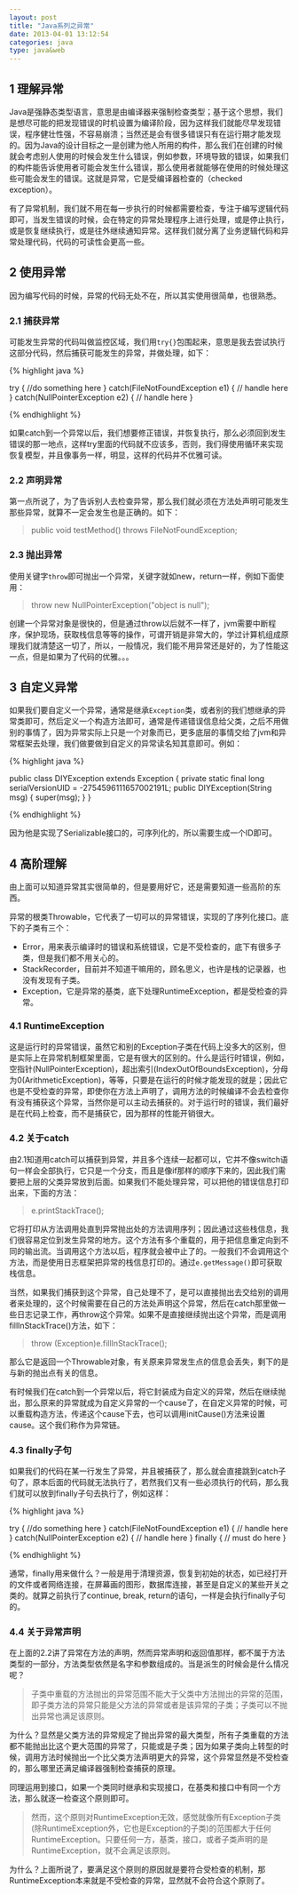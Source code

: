 ```yaml
---
layout: post
title: "Java系列之异常"
date: 2013-04-01 13:12:54
categories: java
type: java&web
---
```


## 1 理解异常

Java是强静态类型语言，意思是由编译器来强制检查类型；基于这个思想，我们是想尽可能的把发现错误的时机设置为编译阶段，因为这样我们就能尽早发现错误，程序健壮性强，不容易崩溃；当然还是会有很多错误只有在运行期才能发现的。因为Java的设计目标之一是创建为他人所用的构件，那么我们在创建的时候就会考虑别人使用的时候会发生什么错误，例如参数，环境导致的错误，如果我们的构件能告诉使用者可能会发生什么错误，那么使用者就能够在使用的时候处理这些可能会发生的错误。这就是异常，它是受编译器检查的（checked exception）。

有了异常机制，我们就不用在每一步执行的时候都需要检查，专注于编写逻辑代码即可，当发生错误的时候，会在特定的异常处理程序上进行处理，或是停止执行，或是恢复继续执行，或是往外继续通知异常。这样我们就分离了业务逻辑代码和异常处理代码，代码的可读性会更高一些。

## 2 使用异常

因为编写代码的时候，异常的代码无处不在，所以其实使用很简单，也很熟悉。

### 2.1 捕获异常

可能发生异常的代码叫做监控区域，我们用`try{}`包围起来，意思是我去尝试执行这部分代码，然后捕获可能发生的异常，并做处理，如下：

{% highlight java %}

try {
	//do something here
} catch(FileNotFoundException e1) {
	// handle here
} catch(NullPointerException e2) {
	// handle here
}

{% endhighlight %}

如果catch到一个异常以后，我们想要修正错误，并恢复执行，那么必须回到发生错误的那一地点，这样try里面的代码就不应该多，否则，我们得使用循环来实现恢复模型，并且像事务一样，明显，这样的代码并不优雅可读。

### 2.2 声明异常

第一点所说了，为了告诉别人去检查异常，那么我们就必须在方法处声明可能发生那些异常，就算不一定会发生也是正确的。如下：

>public void testMethod() throws FileNotFoundException;

### 2.3 抛出异常

使用关键字`throw`即可抛出一个异常，关键字就如new，return一样，例如下面使用：

>throw new NullPointerException("object is null");

创建一个异常对象是很快的，但是通过throw以后就不一样了，jvm需要中断程序，保护现场，获取栈信息等等的操作，可谓开销是非常大的，学过计算机组成原理我们就清楚这一切了，所以，一般情况，我们能不用异常还是好的，为了性能这一点，但是如果为了代码的优雅。。。

## 3 自定义异常

如果我们要自定义一个异常，通常是继承`Exception`类，或者别的我们想继承的异常类即可，然后定义一个构造方法即可，通常是传递错误信息给父类，之后不用做别的事情了，因为异常实际上只是一个对象而已，更多底层的事情交给了jvm和异常框架去处理，我们做要做到自定义的异常读名知其意即可。例如：

{% highlight java %}

public class DIYException extends Exception {
	private static final long serialVersionUID = -2754596111657002191L;
	public DIYException(String msg) {
		super(msg);
	}
}

{% endhighlight %}

因为他是实现了Serializable接口的，可序列化的，所以需要生成一个ID即可。

## 4 高阶理解

由上面可以知道异常其实很简单的，但是要用好它，还是需要知道一些高阶的东西。

异常的根类Throwable，它代表了一切可以的异常错误，实现的了序列化接口。底下的子类有三个：

- Error，用来表示编译时的错误和系统错误，它是不受检查的，底下有很多子类，但是我们都不用关心的。
- StackRecorder，目前并不知道干嘛用的，顾名思义，也许是栈的记录器，也没有发现有子类。
- Exception，它是异常的基类，底下处理RuntimeException，都是受检查的异常。

### 4.1 RuntimeException

这是运行时的异常错误，虽然它和别的Exception子类在代码上没多大的区别，但是实际上在异常机制框架里面，它是有很大的区别的。什么是运行时错误，例如，空指针(NullPointerException)，超出索引(IndexOutOfBoundsException)，分母为0(ArithmeticException)，等等，只要是在运行的时候才能发现的就是；因此它也是不受检查的异常，即使你在方法上声明了，调用方法的时候编译不会去检查你有没有捕获这个异常，当然你是可以主动去捕获的。对于运行时的错误，我们最好是在代码上检查，而不是捕获它，因为那样的性能开销很大。

### 4.2 关于catch

由2.1知道用catch可以捕获到异常，并且多个连续一起都可以，它并不像switch语句一样会全部执行，它只是一个分支，而且是像if那样的顺序下来的，因此我们需要把上层的父类异常放到后面。如果我们不能处理异常，可以把他的错误信息打印出来，下面的方法：

>e.printStackTrace();

它将打印从方法调用处直到异常抛出处的方法调用序列；因此通过这些栈信息，我们很容易定位到发生异常的地方。这个方法有多个重载的，用于把信息重定向到不同的输出流。当调用这个方法以后，程序就会被中止了的。一般我们不会调用这个方法，而是使用日志框架把异常的栈信息打印的。通过`e.getMessage()`即可获取栈信息。

当然，如果我们捕获到这个异常，自己处理不了，是可以直接抛出去交给别的调用者来处理的，这个时候需要在自己的方法处声明这个异常，然后在catch那里做一些日志记录工作，再throw这个异常。如果不是直接继续抛出这个异常，而是调用fillInStackTrace()方法，如下：

>throw (Exception)e.fillInStackTrace();

那么它是返回一个Throwable对象，有关原来异常发生点的信息会丢失，剩下的是与新的抛出点有关的信息。

有时候我们在catch到一个异常以后，将它封装成为自定义的异常，然后在继续抛出，那么原来的异常就成为自定义异常的一个cause了，在自定义异常的时候，可以重载构造方法，传递这个cause下去，也可以调用initCause()方法来设置cause。这个我们称作为异常链。

### 4.3 finally子句

如果我们的代码在某一行发生了异常，并且被捕获了，那么就会直接跳到catch子句了，原本后面的代码就无法执行了，若然我们又有一些必须执行的代码，那么我们就可以放到finally子句去执行了，例如这样：

{% highlight java %}

try {
	//do something here
} catch(FileNotFoundException e1) {
	// handle here
} catch(NullPointerException e2) {
	// handle here
} finally {
	// must do here
}

{% endhighlight %}

通常，finally用来做什么？一般是用于清理资源，恢复到初始的状态，如已经打开的文件或者网络连接，在屏幕画的图形，数据库连接，甚至是自定义的某些开关之类的。就算之前执行了continue, break, return的语句，一样是会执行finally子句的。

### 4.4 关于异常声明

在上面的2.2讲了异常在方法的声明，然而异常声明和返回值那样，都不属于方法类型的一部分，方法类型依然是名字和参数组成的。当是派生的时候会是什么情况呢？

>子类中重载的方法抛出的异常范围不能大于父类中方法抛出的异常的范围，即子类方法的异常只能是父方法的异常或者是该异常的子类；子类可以不抛出异常也满足该原则。

为什么？显然是父类方法的异常规定了抛出异常的最大类型，所有子类重载的方法都不能抛出比这个更大范围的异常了，只能或是子类；因为如果子类向上转型的时候，调用方法时候抛出一个比父类方法声明更大的异常，这个异常显然是不受检查的，那么哪里还满足编译器强制检查捕获的原理。

同理运用到接口，如果一个类同时继承和实现接口，在基类和接口中有同一个方法，那么就逐一检查这个原则即可。

>然而，这个原则对RuntimeException无效，感觉就像所有Exception子类(除RuntimeException外，它也是Exception的子类)的范围都大于任何RuntimeException。只要任何一方，基类，接口，或者子类声明的是RuntimeException，就不会满足该原则。

为什么？上面所说了，要满足这个原则的原因就是要符合受检查的机制，那RuntimeException本来就是不受检查的异常，显然就不会符合这个原则了。

